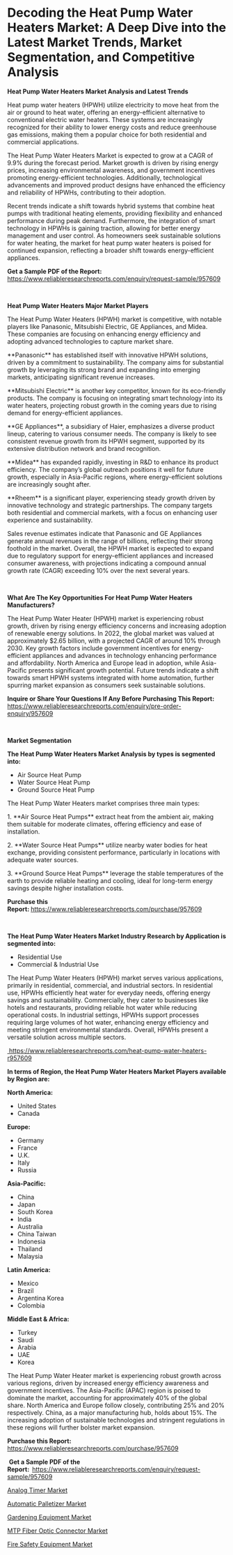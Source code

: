 <p><h1>Decoding the Heat Pump Water Heaters Market: A Deep Dive into the Latest Market Trends, Market Segmentation, and Competitive Analysis</h1></p><p><strong>Heat Pump Water Heaters Market Analysis and Latest Trends</strong></p>
<p><p>Heat pump water heaters (HPWH) utilize electricity to move heat from the air or ground to heat water, offering an energy-efficient alternative to conventional electric water heaters. These systems are increasingly recognized for their ability to lower energy costs and reduce greenhouse gas emissions, making them a popular choice for both residential and commercial applications.</p><p>The Heat Pump Water Heaters Market is expected to grow at a CAGR of 9.9% during the forecast period. Market growth is driven by rising energy prices, increasing environmental awareness, and government incentives promoting energy-efficient technologies. Additionally, technological advancements and improved product designs have enhanced the efficiency and reliability of HPWHs, contributing to their adoption.</p><p>Recent trends indicate a shift towards hybrid systems that combine heat pumps with traditional heating elements, providing flexibility and enhanced performance during peak demand. Furthermore, the integration of smart technology in HPWHs is gaining traction, allowing for better energy management and user control. As homeowners seek sustainable solutions for water heating, the market for heat pump water heaters is poised for continued expansion, reflecting a broader shift towards energy-efficient appliances.</p></p>
<p><strong>Get a Sample PDF of the Report:&nbsp;</strong> <a href="https://www.reliableresearchreports.com/enquiry/request-sample/957609?utm_campaign=83&utm_medium=2&utm_source=Github&utm_content=ia&utm_term=21022025&utm_id=heat-pump-water-heaters">https://www.reliableresearchreports.com/enquiry/request-sample/957609</a></p>
<p>&nbsp;</p>
<p><strong>Heat Pump Water Heaters Major Market Players</strong></p>
<p><p>The Heat Pump Water Heaters (HPWH) market is competitive, with notable players like Panasonic, Mitsubishi Electric, GE Appliances, and Midea. These companies are focusing on enhancing energy efficiency and adopting advanced technologies to capture market share.</p><p>**Panasonic** has established itself with innovative HPWH solutions, driven by a commitment to sustainability. The company aims for substantial growth by leveraging its strong brand and expanding into emerging markets, anticipating significant revenue increases.</p><p>**Mitsubishi Electric** is another key competitor, known for its eco-friendly products. The company is focusing on integrating smart technology into its water heaters, projecting robust growth in the coming years due to rising demand for energy-efficient appliances.</p><p>**GE Appliances**, a subsidiary of Haier, emphasizes a diverse product lineup, catering to various consumer needs. The company is likely to see consistent revenue growth from its HPWH segment, supported by its extensive distribution network and brand recognition.</p><p>**Midea** has expanded rapidly, investing in R&D to enhance its product efficiency. The company’s global outreach positions it well for future growth, especially in Asia-Pacific regions, where energy-efficient solutions are increasingly sought after.</p><p>**Rheem** is a significant player, experiencing steady growth driven by innovative technology and strategic partnerships. The company targets both residential and commercial markets, with a focus on enhancing user experience and sustainability.</p><p>Sales revenue estimates indicate that Panasonic and GE Appliances generate annual revenues in the range of billions, reflecting their strong foothold in the market. Overall, the HPWH market is expected to expand due to regulatory support for energy-efficient appliances and increased consumer awareness, with projections indicating a compound annual growth rate (CAGR) exceeding 10% over the next several years.</p></p>
<p>&nbsp;</p>
<p><strong>What Are The Key Opportunities For Heat Pump Water Heaters Manufacturers?</strong></p>
<p><p>The Heat Pump Water Heater (HPWH) market is experiencing robust growth, driven by rising energy efficiency concerns and increasing adoption of renewable energy solutions. In 2022, the global market was valued at approximately $2.65 billion, with a projected CAGR of around 10% through 2030. Key growth factors include government incentives for energy-efficient appliances and advances in technology enhancing performance and affordability. North America and Europe lead in adoption, while Asia-Pacific presents significant growth potential. Future trends indicate a shift towards smart HPWH systems integrated with home automation, further spurring market expansion as consumers seek sustainable solutions.</p></p>
<p><strong>Inquire or Share Your Questions If Any Before Purchasing This Report:</strong> <a href="https://www.reliableresearchreports.com/enquiry/pre-order-enquiry/957609?utm_campaign=83&utm_medium=2&utm_source=Github&utm_content=ia&utm_term=21022025&utm_id=heat-pump-water-heaters">https://www.reliableresearchreports.com/enquiry/pre-order-enquiry/957609</a></p>
<p>&nbsp;</p>
<p><strong>Market Segmentation</strong></p>
<p><strong>The Heat Pump Water Heaters Market Analysis by types is segmented into:</strong></p>
<p><ul><li>Air Source Heat Pump</li><li>Water Source Heat Pump</li><li>Ground Source Heat Pump</li></ul></p>
<p><p>The Heat Pump Water Heaters market comprises three main types: </p><p>1. **Air Source Heat Pumps** extract heat from the ambient air, making them suitable for moderate climates, offering efficiency and ease of installation. </p><p>2. **Water Source Heat Pumps** utilize nearby water bodies for heat exchange, providing consistent performance, particularly in locations with adequate water sources. </p><p>3. **Ground Source Heat Pumps** leverage the stable temperatures of the earth to provide reliable heating and cooling, ideal for long-term energy savings despite higher installation costs.</p></p>
<p><strong>Purchase this Report:&nbsp;</strong><a href="https://www.reliableresearchreports.com/purchase/957609?utm_campaign=83&utm_medium=2&utm_source=Github&utm_content=ia&utm_term=21022025&utm_id=heat-pump-water-heaters">https://www.reliableresearchreports.com/purchase/957609</a></p>
<p>&nbsp;</p>
<p><strong>The Heat Pump Water Heaters Market Industry Research by Application is segmented into:</strong></p>
<p><ul><li>Residential Use</li><li>Commercial & Industrial Use</li></ul></p>
<p><p>The Heat Pump Water Heaters (HPWH) market serves various applications, primarily in residential, commercial, and industrial sectors. In residential use, HPWHs efficiently heat water for everyday needs, offering energy savings and sustainability. Commercially, they cater to businesses like hotels and restaurants, providing reliable hot water while reducing operational costs. In industrial settings, HPWHs support processes requiring large volumes of hot water, enhancing energy efficiency and meeting stringent environmental standards. Overall, HPWHs present a versatile solution across multiple sectors.</p></p>
<p><a href="https://www.reliableresearchreports.com/heat-pump-water-heaters-r957609?utm_campaign=83&utm_medium=2&utm_source=Github&utm_content=ia&utm_term=21022025&utm_id=heat-pump-water-heaters">&nbsp;https://www.reliableresearchreports.com/heat-pump-water-heaters-r957609</a></p>
<p><strong>In terms of Region, the Heat Pump Water Heaters Market Players available by Region are:</strong></p>
<p>
    <p> <strong> North America: </strong>
        <ul>
            <li>United States</li>
            <li>Canada</li>
        </ul>
        </p> 
    <p> <strong> Europe: </strong>
        <ul>
            <li>Germany</li>
            <li>France</li>
            <li>U.K.</li>
            <li>Italy</li>
            <li>Russia</li>
        </ul>
        </p> 
    <p> <strong> Asia-Pacific: </strong>
        <ul>
            <li>China</li>
            <li>Japan</li>
            <li>South Korea</li>
            <li>India</li>
            <li>Australia</li>
            <li>China Taiwan</li>
            <li>Indonesia</li>
            <li>Thailand</li>
            <li>Malaysia</li>
        </ul>
        </p> 
    <p> <strong> Latin America: </strong>
        <ul>
            <li>Mexico</li>
            <li>Brazil</li>
            <li>Argentina Korea</li>
            <li>Colombia</li>
        </ul>
        </p> 
    <p> <strong> Middle East & Africa: </strong>
        <ul>
            <li>Turkey</li>
            <li>Saudi</li>
            <li>Arabia</li>
            <li>UAE</li>
            <li>Korea</li>
        </ul>
    </p>
    </p>
<p><p>The Heat Pump Water Heater market is experiencing robust growth across various regions, driven by increased energy efficiency awareness and government incentives. The Asia-Pacific (APAC) region is poised to dominate the market, accounting for approximately 40% of the global share. North America and Europe follow closely, contributing 25% and 20% respectively. China, as a major manufacturing hub, holds about 15%. The increasing adoption of sustainable technologies and stringent regulations in these regions will further bolster market expansion.</p></p>
<p><strong>Purchase this Report: </strong><a href="https://www.reliableresearchreports.com/purchase/957609?utm_campaign=83&utm_medium=2&utm_source=Github&utm_content=ia&utm_term=21022025&utm_id=heat-pump-water-heaters">https://www.reliableresearchreports.com/purchase/957609</a></p>
<p>&nbsp;<strong>Get a Sample PDF of the Report:&nbsp;&nbsp;</strong><a href="https://www.reliableresearchreports.com/enquiry/request-sample/957609?utm_campaign=83&utm_medium=2&utm_source=Github&utm_content=ia&utm_term=21022025&utm_id=heat-pump-water-heaters">https://www.reliableresearchreports.com/enquiry/request-sample/957609</a></p>
<p><strong></strong></p>
<p><p><a href="https://github.com/wakerizaak8g/Market-Research-Report-List-1/blob/main/analog-timer-market.md?utm_campaign=83&utm_medium=2&utm_source=Github&utm_content=ia&utm_term=21022025&utm_id=heat-pump-water-heaters">Analog Timer Market</a></p><p><a href="https://github.com/kaddahblejc/Market-Research-Report-List-1/blob/main/automatic-palletizer-market.md?utm_campaign=83&utm_medium=2&utm_source=Github&utm_content=ia&utm_term=21022025&utm_id=heat-pump-water-heaters">Automatic Palletizer Market</a></p><p><a href="https://github.com/tsininazzy/Market-Research-Report-List-1/blob/main/gardening-equipment-market.md?utm_campaign=83&utm_medium=2&utm_source=Github&utm_content=ia&utm_term=21022025&utm_id=heat-pump-water-heaters">Gardening Equipment Market</a></p><p><a href="https://github.com/pidlisseas/Market-Research-Report-List-1/blob/main/mtp-fiber-optic-connector-market.md?utm_campaign=83&utm_medium=2&utm_source=Github&utm_content=ia&utm_term=21022025&utm_id=heat-pump-water-heaters">MTP Fiber Optic Connector Market</a></p><p><a href="https://github.com/gyenesephacy/Market-Research-Report-List-1/blob/main/fire-safety-equipment-market.md?utm_campaign=83&utm_medium=2&utm_source=Github&utm_content=ia&utm_term=21022025&utm_id=heat-pump-water-heaters">Fire Safety Equipment Market</a></p></p>